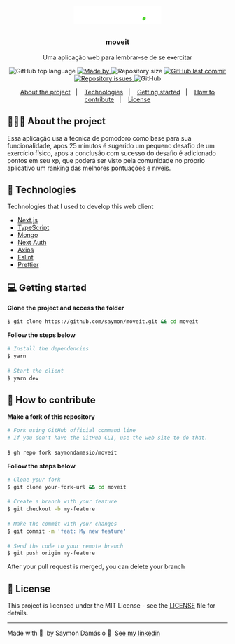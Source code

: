 <h1 align="center">
	<img alt="Logo" src=".github/logo.svg" width="200px" />
</h1>

<h3 align="center">
  moveit
</h3>

<p align="center">Uma aplicação web para lembrar-se de se exercitar</p>

<p align="center">
  <img alt="GitHub top language" src="https://img.shields.io/github/languages/top/saymondamasio/moveit">

  <a href="https://www.linkedin.com/in/eliasgcf/">
    <img alt="Made by" src="https://img.shields.io/badge/Made%20by-Saymon%20Dam%C3%A1sio-brightgreen">
  </a>

  <img alt="Repository size" src="https://img.shields.io/github/repo-size/saymondamasio/moveit">

  <a href="https://github.com/saymondamasio/moveit/commits/master">
    <img alt="GitHub last commit" src="https://img.shields.io/github/last-commit/saymondamasio/moveit">
  </a>

  <a href="https://github.com/saymondamasio/moveit/issues">
    <img alt="Repository issues" src="https://img.shields.io/github/issues/saymondamasio/moveit">
  </a>

  <img alt="GitHub" src="https://img.shields.io/github/license/saymondamasio/moveit">
</p>

<p align="center">
  <a href="#-about-the-project">About the project</a>&nbsp;&nbsp;&nbsp;|&nbsp;&nbsp;&nbsp;
  <a href="#-technologies">Technologies</a>&nbsp;&nbsp;&nbsp;|&nbsp;&nbsp;&nbsp;
  <a href="#-getting-started">Getting started</a>&nbsp;&nbsp;&nbsp;|&nbsp;&nbsp;&nbsp;
  <a href="#-how-to-contribute">How to contribute</a>&nbsp;&nbsp;&nbsp;|&nbsp;&nbsp;&nbsp;
  <a href="#-license">License</a>
</p>

## 👨🏻‍💻 About the project

<p>Essa aplicação usa a técnica de pomodoro como base para sua funcionalidade, apos 25 minutos é sugerido um pequeno desafio de um exercício físico, apos a conclusão com sucesso do desafio é adicionado pontos em seu xp, que poderá ser visto pela comunidade no próprio aplicativo um ranking das melhores pontuações e níveis.</p>

## 🚀 Technologies

Technologies that I used to develop this web client

- [Next.js](https://nextjs.org/)
- [TypeScript](https://www.typescriptlang.org/)
- [Mongo](https://www.mongodb.com/)
- [Next Auth](https://next-auth.js.org/)
- [Axios](https://axios-http.com/)
- [Eslint](https://eslint.org/)
- [Prettier](https://prettier.io/)

## 💻 Getting started

**Clone the project and access the folder**

```bash
$ git clone https://github.com/saymon/moveit.git && cd moveit
```

**Follow the steps below**

```bash
# Install the dependencies
$ yarn

# Start the client
$ yarn dev
```

## 🤔 How to contribute

**Make a fork of this repository**

```bash
# Fork using GitHub official command line
# If you don't have the GitHub CLI, use the web site to do that.

$ gh repo fork saymondamasio/moveit
```

**Follow the steps below**

```bash
# Clone your fork
$ git clone your-fork-url && cd moveit

# Create a branch with your feature
$ git checkout -b my-feature

# Make the commit with your changes
$ git commit -m 'feat: My new feature'

# Send the code to your remote branch
$ git push origin my-feature
```

After your pull request is merged, you can delete your branch

## 📝 License

This project is licensed under the MIT License - see the [LICENSE](LICENSE) file for details.

---

Made with 💜 &nbsp;by Saymon Damásio 👋 &nbsp;[See my linkedin](https://www.linkedin.com/in/saymondamasio/)
